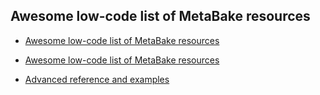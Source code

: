 
## Awesome low-code list of MetaBake resources

- <a href='https://github.com/MetaBake/_mBake/tree/master/awesomeReference' target='_blank'>Awesome low-code list of MetaBake resources</a>


- <a href='https://github.com/MetaBake/_mBake/tree/master/awesomeReference' target='_blank'>Awesome low-code list of MetaBake resources</a>

- [Advanced reference and examples](https://github.com/MetaBake/Meta/tree/master/advancedReference)

